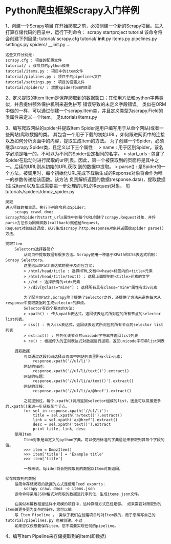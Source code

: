 # Python爬虫框架Scrapy入门样例
1、创建一个Scrapy项目
    在开始爬取之前，必须创建一个新的Scrapy项目。进入打算存储代码的目录中，运行下列命令：
    scrapy startproject tutorial
    该命令将会创建下列目录:
    tutorial/
        scrapy.cfg
        tutorial/
            __init__.py
            items.py
            pipelines.py
            settings.py
            spiders/
                __init.py
                ...

    这些文件分别是:
    scrapy.cfg : 项目的配置文件
    tutorial/ : 该项目的python模块
    tutorial/items.py : 项目中的item文件
    tutorial/piplines.py : 项目中的pipelines文件
    tutorial/settings.py : 项目的设置文件
    tutorial/spiders/ : 放置spider代码的目录

2、定义提取的Item
    Item是保存爬取到的数据窗口；其使用方法和python字典类似，并且提供额外保护机制来避免拼写
    错误导致的未定义字段错误。
    类似在ORM中做的一样，可以通过创建一个scrapy.Item类，并且定义类型为scrapy.Field的类属性来定义一个Item。
    见tutorials/items.py

3、编写爬取网站的spider并提取Item
    Spider是用户编写用于从单个网站(或者一些网站)爬取数据的类。
    其包含一个用于下载的初始URL，如何跟进网页中的连接以及如何分析页面中的内容，提取生成Item的方法。
    为了创建一个Spider，必须继承scrapy.Spider类，且定义以下三个属性：
    > name : 用于区别Spider。该名字必须是唯一的，不可以为不同的Spider设定相同的名字。
    > start_urls : 包含了Spider在启动时进行爬取的url列表。因此，第一个被获取到的页面将是其中之一。后续的URL则从初始的URL获取
                  到的数据中提取。
    > parse() : 是Spider的一个方法。被调用时，每个初始化URL完成下载后生成的Reponse对象将会作为唯一的参数传递给该函数。该方法
                负责解析返回的数据(response.data)，提取数据(生成item)以及生成需要进一步处理的URL的Request对象。
    见tutorials/spiders/dmoz_spider.py

    爬取
    进入项目的根目录，执行下列命令启动Spider:
        scrapy crawl dmoz
    Scrapy为Spider的start_urls属性中的每个URL创建了scrapy.Request对象，并将parse方法作为回调函数(callback)赋值给Request。
    Request对象经过调度，执行生成scrapy.http.Response对象并送回给spider parse()方法。

    提取Item
        Selectors选择器简介
            从网页中提取数据有很多方法。Scrapy使用一种基于XPath和CSS表达式机制：Scrapy Selectors。
            这里给出XPath表达式的例子及对应含义:
            > /html/head/title : 选择HTML文档中<head>标签内的<title>元素
            > /html/head/title/text() : 选择上面提到的<title>元素的文字
            > //td : 选择所有的<td>元素
            > //div[@class="mine"] : 选择所有具有class="mine"属性有div元素

            为了配合XPath,Scrapy除了提供了Selector之外，还提供了方法来避免每次从response中提取数据时生成selector的麻烦。
            Selector有四个基本的方法:
            > xpath() : 传入xpath表达式，返回该表达式所对应的所有节点的selector list列表。
            > css() : 传入css表达式，返回该表达式所对应的所有节点的selector list列表
            > extract() : 序列化该节点的unicode字符串并返回list列表
            > re() : 根据传入的正则表达式对数据进行提取，返回unicode字符串list列表

        提取数据
            可以通过这段代码选择该页面中网站列表里所有<li>元素:
                response.xpath('//ul/li')
            网站的描述:
                response.xpath('//ul/li/text()').extract()
            网站的标题:
                response.xpath('//ul/li/a/text()').extract()
            网站的连接:
                response.xpath('//ul/li/a/@href').extract()

            之前提到过，每个.xpath()调用返回selector组成的list，因此可以拼接更多的.xpath()来进一步获取某个节点。
            for sel in response.xpath('//ul/li'):
                title = sel.xpath('a/text()').extract()
                link = sel.xpath('a/@href').extract()
                desc = sel.xpath('text()').extract
                print title, link, desc
        使用Item
            Item对象是自定义的python字典。可以使用标准的字典语法来获取到其每个字段的值。
            >>> item = DmozItem()
            >>> item['title'] = 'Example title'
            >>> item['title']

            一般来说，Spider将会把爬取到的数据以Item对象返回。

    保存爬取到的数据
        最简单存储爬取的数据的方式是使用Feed exports：
            scrapy crawl dmoz -o items.json
        该命令将采用JSON格式对爬取的数据进行序列化，生成items.json文件。

        在类似本篇教程里这样小规模的项目中，这种存储方式已经足够。 如果需要对爬取到的item做更多更为复杂的操作，您可以编
        写 Item Pipeline 。 类似于我们在创建项目时对Item做的，用于您编写自己的 tutorial/pipelines.py 也被创建。不过
        如果您仅仅想要保存item，您不需要实现任何的pipeline。

4、编写Item Pipeline来存储提取到的Item(即数据)